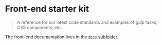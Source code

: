 Front-end starter kit
=====================

> A reference  for our latest code standards and examples of gulp tasks, CSS components, etc.

The front-end documentation lives in the [`docs` subfolder](https://github.com/springload/frontend-starter-kit/tree/master/docs).
